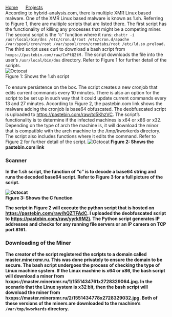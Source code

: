 <a href="https://michael-meade.github.io/" style='margin-right:20px'>Home</a>
<a href="https://michael-meade.github.io/Projects" style='margin-right:20px'>Projects</a>
<br>
According to hybrid-analysis.com, there is multiple XMR Linux based malware. One of the XMR Linux based malware is known as 1.sh. Referring to Figure 1, there are multiple scripts that are listed there. The first script has the functionality of killing any processes that might be a competing miner. The second script is the “c” function where it runs: ```chattr -i /usr/local/bin/dns /etc/cron.d/root /etc/cron.d/apache /var/spool/cron/root /var/spool/cron/crontabs/root /etc/ld.so.preload.```
The third script uses curl to download a bash script from ```hxxps://pastebin.com/raw/CnPtQ2tM.``` The script downloads the file into the user’s ```/usr/local/bin/dns``` directory. Refer to Figure 1 for further detail of the scripts. <br>
<img src="https://i.imgur.com/9OUnw47.png =100x20" alt="Octocat" /><br>
Figure 1: Shows the 1.sh script
<br>
<br>
To ensure persistence on the box. The script creates a new cronjob that edits current commands every 10 minutes. There is also an option for the script to be set up in such way that it could update current commands every 13 and 27 minutes. 
According to Figure 2, the pastebin.com link shows the malware adding the cronjob is base64 obfuscated. The deobfuscated script is uploaded to https://pastebin.com/raw/td5KhzVC. The script’s functionality is to determine if the infected machines is x64 or x86 or x32. Depending on the type of arch the machine is, it will download the minor that is compatible with the arch machine to the /tmp/kworkerds directory. The script also includes functions where it edits the command. Refer to Figure 2 for further detail of the script. 
<img src="https://i.imgur.com/6y5wqOs.png =100x20" alt="Octocat" /><b>
  Figure 2: Shows the pastebin.com link<br>
  
  ### Scanner 
  In the 1.sh script, the function of “c” is to decode a base64 string and runs the decoded base64 script. Refer to Figure 3 for a full picture of the script. 
<p><img src="https://i.imgur.com/F4SOGcU.png =100x20" alt="Octocat"/><br>
  Figure 3: Shows the C function<br>
  
  The script in Figure 2 will execute the python script that is hosted on https://pastebin.com/raw/hQZTFAdC. I uploaded the deobfuscated script to https://pastebin.com/raw/yyrk9MZj. The Python script generates IP addresses and checks for any running file servers or an IP camera on TCP port 8161.

### Downloading of the Miner

The creator of the script registered the scripts to a domain called master.minerxmr.ru. This was done privately to ensure the domain to be secure. The bash script undergoes the process of checking the type of Linux machine system. If the Linux machine is x64 or x86, the bash script will download a miner from hxxps://master.minerxmr.ru/1/1551434761x2728329064.jpg. In the scenario that the Linux system is x32 bit, then the bash script will download the miner from hxxps://master.minerxmr.ru/2/1551434778x2728329032.jpg. Both of these versions of the miners are downloaded to the machine’s ```/var/tmp/kworkerds``` directory.
